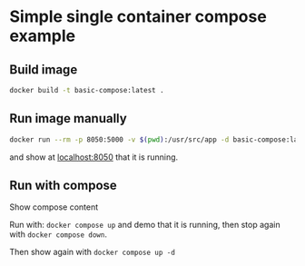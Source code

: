 # Simple single container compose example

## Build image

```bash
docker build -t basic-compose:latest .
```

## Run image manually

```bash
docker run --rm -p 8050:5000 -v $(pwd):/usr/src/app -d basic-compose:latest /usr/src/app/app.py
```

and show at [localhost:8050](http://localhost:8050) that it is running.

## Run with compose

Show compose content

Run with:
`docker compose up` and demo that it is running, then stop again with `docker compose down`.

Then show again with `docker compose up -d`
